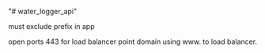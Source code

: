 "# water_logger_api" 


must exclude prefix in app

open ports 443 for load balancer
point domain using www. to load balancer.